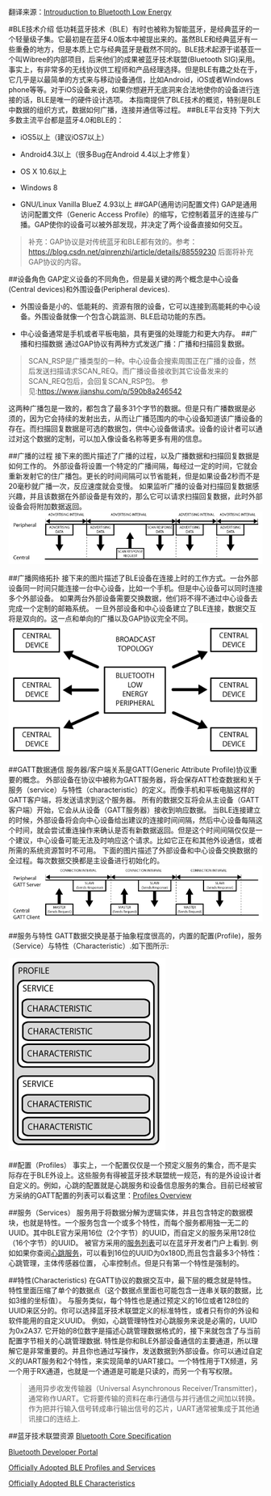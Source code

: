 翻译来源：[Introuduction to Bluetooth Low Energy](https://learn.adafruit.com/introduction-to-bluetooth-low-energy?view=all)

#BLE技术介绍
低功耗蓝牙技术（BLE）有时也被称为智能蓝牙，是经典蓝牙的一个轻量级子集。它最初是在蓝牙4.0版本中被提出来的。虽然BLE和经典蓝牙有一些重叠的地方，但是本质上它与经典蓝牙是截然不同的。BLE技术起源于诺基亚一个叫Wibree的内部项目，后来他们的成果被蓝牙技术联盟(Bluetooth SIG)采用。
事实上，有非常多的无线协议供工程师和产品经理选择。但是BLE有趣之处在于，它几乎是以最简单的方式来与移动设备通信，比如Android，iOS或者Windows phone等等。对于iOS设备来说，如果你想避开无底洞来合法地使你的设备进行连接的话，BLE是唯一的硬件设计选项。
本指南提供了BLE技术的概览，特别是BLE中数据的组织方式，数据如何广播，连接并通信等过程。
##BLE平台支持
下列大多数主流平台都是蓝牙4.0和BLE的：

+ iOS5以上（建议iOS7以上）

+ Android4.3以上（很多Bug在Android 4.4以上才修复）

+ OS X 10.6以上

+ Windows 8

+ GNU/Linux Vanilla BlueZ 4.93以上
##GAP(通用访问配置文件)
GAP是通用访问配置文件（Generic Access Profile）的缩写，它控制着蓝牙的连接与广播。GAP使你的设备可以被外部发现，并决定了两个设备直接如何交互。

>补充：GAP协议是对传统蓝牙和BLE都有效的。参考：https://blog.csdn.net/qinrenzhi/article/details/88559230 
后面将补充GAP协议的内容。

##设备角色
GAP定义设备的不同角色，但是最关键的两个概念是中心设备(Central devices)和外围设备(Peripheral devices).

* 外围设备是小的、低能耗的、资源有限的设备，它可以连接到高能耗的中心设备。外围设备就像一个包含心跳监测、BLE启动功能的东西。

* 中心设备通常是手机或者平板电脑，具有更强的处理能力和更大内存。
##广播和扫描数据
通过GAP协议有两种方式发送广播：广播和扫描回复数据。

>SCAN_RSP是广播类型的一种。中心设备会搜索周围正在广播的设备，然后发送扫描请求SCAN_REQ。而广播设备接收到其它设备发来的SCAN_REQ包后，会回复SCAN_RSP包。
参见:https://www.jianshu.com/p/590b8a246542

这两种广播包是一致的，都包含了最多31个字节的数据。但是只有广播数据是必须的，因为它会持续的发射出去，从而让广播范围内的中心设备知道该广播设备的存在。而扫描回复数据是可选的数据包，供中心设备做请求。设备的设计者可以通过对这个数据的定制，可以加入像设备名称等更多有用的信息。

##广播的过程
接下来的图片描述了广播的过程，以及广播数据和扫描回复数据是如何工作的。
外部设备将设置一个特定的广播间隔，每经过一定的时间，它就会重新发射它的住广播包。更长的时间间隔可以节省能耗，但是如果设备2秒而不是20毫秒就广播一次，反应速度就会变慢。
如果监听广播的设备对扫描回复数据感兴趣，并且该数据在外部设备是有效的，那么它可以请求扫描回复数据，此时外部设备会将附加数据返回。
![广播过程图解](./images/image1.png)

##广播网络拓扑
接下来的图片描述了BLE设备在连接上时的工作方式。一台外部设备同一时间只能连接一台中心设备，比如一个手机。但是中心设备可以同时连接多个外部设备。
如果两台外部设备需要交换数据，他们将不得不通过中心设备去完成一个定制的邮箱系统。
一旦外部设备和中心设备建立了BLE连接，数据交互将是双向的。这一点和单向的广播以及GAP协议完全不同。
![广播拓扑](./images/image2.png)

##GATT数据通信
服务器/客户端关系是GATT(Generic Attribute Profile)协议重要的概念。
外部设备在协议中被称为GATT服务器，将会保存ATT检查数据和关于服务（service）与特性（characteristic）的定义。而像手机和平板电脑这样的GATT客户端，将发送请求到这个服务器。
所有的数据交互将会从主设备（GATT客户端）开始，它会从从设备（GATT服务器）接收到响应数据。
当BLE连接建立的时候，外部设备将会向中心设备给出建议的连接时间间隔，然后中心设备每隔这个时间，就会尝试重连操作来确认是否有新数据返回。但是这个时间间隔仅仅是一个建议，中心设备可能无法及时响应这个请求。比如它正在和其他外设通信，或者所需的系统资源暂时不可用。
下面的图片描述了外部设备和中心设备交换数据的全过程。每次数据交换都是主设备进行初始化的。
![服务器/客户端](./images/image3.png)

##服务与特性
GATT数据交换是基于抽象程度很高的，内置的配置(Profile)，服务（Service）与特性（Characteristic）.如下图所示:

![Profile, Service and Characteristic](./images/image4.png)

##配置（Profiles）
事实上，一个配置仅仅是一个预定义服务的集合，而不是实际存在于BLE外设上。这些服务有得被蓝牙技术联盟统一规范，有的是外设设计者自定义的。例如，心跳的配置就是心跳服务和设备信息服务的集合。目前已经被官方采纳的GATT配置的列表可以看这里：[Profiles Overview](https://www.bluetooth.com/specifications/gatt)

##服务（Services）
服务用于将数据分解为逻辑实体，并且包含特定的数据模块，也就是特性。一个服务包含一个或多个特性，而每个服务都用独一无二的UUID。其中BLE官方采用16位（2个字节）的UUID，而自定义的服务采用128位（16个字节）的UUID。
被官方采用的[服务列表](https://www.bluetooth.com/specifications/gatt/services)可以在蓝牙开发者门户上看到.
例如如果你查阅[心跳服务](https://www.bluetooth.com/specifications/gatt/viewer?attributeXmlFile=org.bluetooth.service.heart_rate.xml)，可以看到16位的UUID为0x180D,而且包含最多3个特性：心跳管理，主体传感器位置， 心率控制点。但是只有第一个特性是强制的。

##特性(Characteristics)
在GATT协议的数据交互中，最下层的概念就是特性。特性里面压缩了单个的数据点（这个数据点里面也可能包含一连串关联的数据，比如3维的坐标值）。
与服务类似，每个特性也是通过预定义的16位或者128位的UUID来区分的。你可以选择蓝牙技术联盟定义的标准特性，或者只有你的外设和软件能用的自定义UUID。
例如，心跳管理特性对心跳服务来说是必需的，UUID为0x2A37. 它开始的8位数字是描述心跳管理数据格式的，接下来就包含了与当前配置字节相关的心跳管理数据.
特性是你和BLE外部设备通信的主要通道，所以理解它是非常重要的。并且你也通过写操作，发送数据到外部设备。你可以通过自定义的UART服务和2个特性，来实现简单的UART接口。一个特性用于TX频道，另一个用于RX通道，也就是一个通道是可能是只读的，而另一个有写权限。
>通用异步收发传输器（Universal Asynchronous Receiver/Transmitter)，通常称作UART。它将要传输的资料在串行通信与并行通信之间加以转换。作为把并行输入信号转成串行输出信号的芯片，UART通常被集成于其他通讯接口的连结上.

##蓝牙技术联盟资源
[Bluetooth Core Specification](https://www.bluetooth.com/specifications/bluetooth-core-specification)

[Bluetooth Developer Portal](https://www.bluetooth.com/develop-with-bluetooth)

[Officially Adopted BLE Profiles and Services](https://www.bluetooth.com/specifications/gatt)

[Officially Adopted BLE Characteristics](https://www.bluetooth.com/specifications/gatt/characteristics)